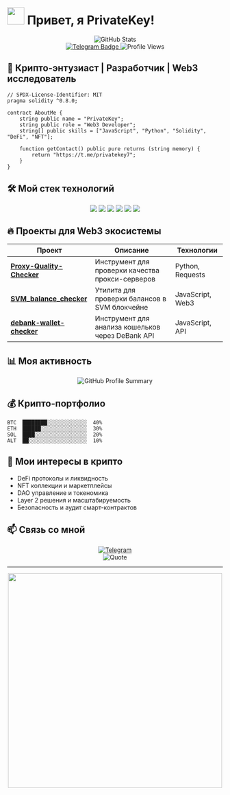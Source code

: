 # <img src="https://media.giphy.com/media/v1.Y2lkPTc5MGI3NjExM2ZhYTRlMTUyZjVjYzJiYjQ1YWRjMjYyZDZmNjFiMmUyYzBmZDZkZCZlcD12MV9pbnRlcm5hbF9naWZzX2dpZklkJmN0PWc/LnQjpWaOBJxHB0fiyt/giphy.gif" width="40"> Привет, я PrivateKey!

<div align="center">
  <img src="https://github-readme-stats.vercel.app/api?username=privatekey7&show_icons=true&theme=radical" alt="GitHub Stats" />
</div>

<div align="center">
  <a href="https://t.me/privatekey7">
    <img src="https://img.shields.io/badge/Telegram-2CA5E0?style=for-the-badge&logo=telegram&logoColor=white" alt="Telegram Badge"/>
  </a>
  <img src="https://komarev.com/ghpvc/?username=privatekey7&style=for-the-badge&color=blueviolet" alt="Profile Views"/>
</div>

## 🔐 Крипто-энтузиаст | Разработчик | Web3 исследователь

```solidity
// SPDX-License-Identifier: MIT
pragma solidity ^0.8.0;

contract AboutMe {
    string public name = "PrivateKey";
    string public role = "Web3 Developer";
    string[] public skills = ["JavaScript", "Python", "Solidity", "DeFi", "NFT"];
    
    function getContact() public pure returns (string memory) {
        return "https://t.me/privatekey7";
    }
}
```

## 🛠️ Мой стек технологий

<div align="center">
  <img src="https://img.shields.io/badge/JavaScript-F7DF1E?style=for-the-badge&logo=javascript&logoColor=black" />
  <img src="https://img.shields.io/badge/Python-3776AB?style=for-the-badge&logo=python&logoColor=white" />
  <img src="https://img.shields.io/badge/Solidity-363636?style=for-the-badge&logo=solidity&logoColor=white" />
  <img src="https://img.shields.io/badge/Node.js-339933?style=for-the-badge&logo=nodedotjs&logoColor=white" />
  <img src="https://img.shields.io/badge/Web3.js-F16822?style=for-the-badge&logo=web3.js&logoColor=white" />
  <img src="https://img.shields.io/badge/Ethereum-3C3C3D?style=for-the-badge&logo=Ethereum&logoColor=white" />
</div>

## 🔥 Проекты для Web3 экосистемы

| Проект | Описание | Технологии |
| ------ | -------- | ---------- |
| [**Proxy-Quality-Checker**](https://github.com/privatekey7/Proxy-Quality-Checker) | Инструмент для проверки качества прокси-серверов | Python, Requests |
| [**SVM_balance_checker**](https://github.com/privatekey7/SVM_balance_checker) | Утилита для проверки балансов в SVM блокчейне | JavaScript, Web3 |
| [**debank-wallet-checker**](https://github.com/privatekey7/debank-wallet-checker) | Инструмент для анализа кошельков через DeBank API | JavaScript, API |

## 📊 Моя активность

<div align="center">
  <img src="https://github-profile-summary-cards.vercel.app/api/cards/profile-details?username=privatekey7&theme=radical" alt="GitHub Profile Summary" />
</div>

## 💰 Крипто-портфолио

```
BTC  ████████░░░░░░░░░░░░░  40%
ETH  ██████░░░░░░░░░░░░░░░  30%
SOL  ████░░░░░░░░░░░░░░░░░  20%
ALT  ██░░░░░░░░░░░░░░░░░░░  10%
```

## 🧠 Мои интересы в крипто

- DeFi протоколы и ликвидность
- NFT коллекции и маркетплейсы
- DAO управление и токеномика
- Layer 2 решения и масштабируемость
- Безопасность и аудит смарт-контрактов

## 📫 Связь со мной

<div align="center">
  <a href="https://t.me/privatekey7">
    <img src="https://img.shields.io/badge/Telegram-2CA5E0?style=for-the-badge&logo=telegram&logoColor=white" alt="Telegram"/>
  </a>
</div>

<div align="center">
  <img src="https://quotes-github-readme.vercel.app/api?type=horizontal&theme=radical&quote=Не%20доверяй%20—%20проверяй.%20Блокчейн%20меняет%20мир%20к%20лучшему!" alt="Quote" />
</div>

---

<div align="center">
  <img src="https://media.giphy.com/media/v1.Y2lkPTc5MGI3NjExODkzYzFjMTJiZjhjMDFiMTI1NmU2OWQ2NTU3MzRiOTEzNTFjNjU2ZiZlcD12MV9pbnRlcm5hbF9naWZzX2dpZklkJmN0PWc/dWesBcTLavkZuG35MI/giphy.gif" width="500" />
</div>